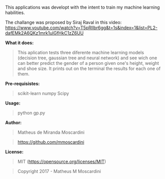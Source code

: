 This applications was developt with the intent to train my machine learning habilities.

The challange was proposed by Siraj Raval in this video: https://www.youtube.com/watch?v=T5pRlIbr6gg&t=1s&index=1&list=PL2-dafEMk2A6QKz1mrk1uIGfHkC1zZ6UU

**What it does:**
>This aplication tests three diferente machine learning models (decision tree, gaussian tree and neural network) and see wich one can better predict the gender of a person given one's height, weight and shoe size.
It prints out on the terminal the results for each one of them.

**Pre-requisistes:**
>scikit-learn
>numpy
>Scipy

**Usage:**
>python gp.py

**Author:**
>Matheus de Miranda Moscardini

>https://github.com/mmoscardini

**License:**
>MIT (https://opensource.org/licenses/MIT)


>Copyright 2017 - Matheus M Moscardini